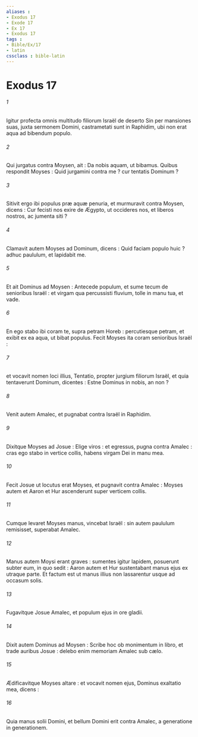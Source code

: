 ```yaml
---
aliases : 
- Exodus 17
- Exode 17
- Ex 17
- Exodus 17
tags : 
- Bible/Ex/17
- latin
cssclass : bible-latin
---
```


# Exodus 17

###### 1
Igitur profecta omnis multitudo filiorum Israël de deserto Sin per mansiones suas, juxta sermonem Domini, castrametati sunt in Raphidim, ubi non erat aqua ad bibendum populo.
###### 2
Qui jurgatus contra Moysen, ait : Da nobis aquam, ut bibamus. Quibus respondit Moyses : Quid jurgamini contra me ? cur tentatis Dominum ?
###### 3
Sitivit ergo ibi populus præ aquæ penuria, et murmuravit contra Moysen, dicens : Cur fecisti nos exire de Ægypto, ut occideres nos, et liberos nostros, ac jumenta siti ?
###### 4
Clamavit autem Moyses ad Dominum, dicens : Quid faciam populo huic ? adhuc paululum, et lapidabit me.
###### 5
Et ait Dominus ad Moysen : Antecede populum, et sume tecum de senioribus Israël : et virgam qua percussisti fluvium, tolle in manu tua, et vade.
###### 6
En ego stabo ibi coram te, supra petram Horeb : percutiesque petram, et exibit ex ea aqua, ut bibat populus. Fecit Moyses ita coram senioribus Israël :
###### 7
et vocavit nomen loci illius, Tentatio, propter jurgium filiorum Israël, et quia tentaverunt Dominum, dicentes : Estne Dominus in nobis, an non ?
###### 8
Venit autem Amalec, et pugnabat contra Israël in Raphidim.
###### 9
Dixitque Moyses ad Josue : Elige viros : et egressus, pugna contra Amalec : cras ego stabo in vertice collis, habens virgam Dei in manu mea.
###### 10
Fecit Josue ut locutus erat Moyses, et pugnavit contra Amalec : Moyses autem et Aaron et Hur ascenderunt super verticem collis.
###### 11
Cumque levaret Moyses manus, vincebat Israël : sin autem paululum remisisset, superabat Amalec.
###### 12
Manus autem Moysi erant graves : sumentes igitur lapidem, posuerunt subter eum, in quo sedit : Aaron autem et Hur sustentabant manus ejus ex utraque parte. Et factum est ut manus illius non lassarentur usque ad occasum solis.
###### 13
Fugavitque Josue Amalec, et populum ejus in ore gladii.
###### 14
Dixit autem Dominus ad Moysen : Scribe hoc ob monimentum in libro, et trade auribus Josue : delebo enim memoriam Amalec sub cælo.
###### 15
Ædificavitque Moyses altare : et vocavit nomen ejus, Dominus exaltatio mea, dicens :
###### 16
Quia manus solii Domini, et bellum Domini erit contra Amalec, a generatione in generationem.
